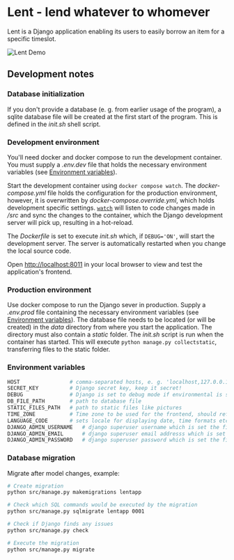 # Lent - lend whatever to whomever

Lent is a Django application enabling its users to easily borrow an item for a specific timeslot.

![Lent Demo](https://github.com/leomfn/lent/assets/99895548/30fb6d83-8ed7-4c51-b66e-c4548fa90381)

## Development notes

### Database initialization

If you don't provide a database (e. g. from earlier usage of the program), a sqlite database file will be created at the first start of the program. This is defined in the *init.sh* shell script.

### Development environment

You'll need docker and docker compose to run the development container. You must supply a *.env.dev* file that holds the necessary environment variables (see [Environment variables](#environment-variables)).

Start the development container using `docker compose watch`. The *docker-compose.yml* file holds the configuration for the production environment, however, it is overwritten by *docker-compose.override.yml*, which holds development specific settings. [`watch`](https://docs.docker.com/compose/file-watch/) will listen to code changes made in */src* and sync the changes to the container, which the Django development server will pick up, resulting in a hot-reload.

The *Dockerfile* is set to execute *init.sh* which, if `DEBUG='ON'`, will start the development server. The server is automatically restarted when you change the local source code.

Open <http://localhost:8011> in your local browser to view and test the application's frontend.

### Production environment

Use docker compose to run the Django sever in production. Supply a *.env.prod* file containing the necessary environment variables (see [Environment variables](#environment-variables)). The database file needs to be located (or will be created) in the *data* directory from where you start the application. The directory must also contain a *static* folder. The *init.sh* script is run when the container has started. This will execute `python manage.py collectstatic`, transferring files to the static folder.

### Environment variables

```sh
HOST                # comma-separated hosts, e. g. 'localhost,127.0.0.1'
SECRET_KEY          # Django secret key, keep it secret!
DEBUG               # Django is set to debug mode if environmental is set to 'ON', while setting it to 'OFF' will activate production mode
DB_FILE_PATH        # path to database file
STATIC_FILES_PATH   # path to static files like pictures
TIME_ZONE           # Time zone to be used for the frontend, should reflect the time zone of userbase/items (e. g. 'Europe/Berlin')
LANGUAGE_CODE       # sets locale for displaying date, time formats etc. (e. g. 'en-us' or 'de-de'), ⚠️ doesn't work yet for input format in form fields, depends on browser locale
DJANGO_ADMIN_USERNAME   # django superuser username which is set the first time you initialize the app
DJANGO_ADMIN_EMAIL      # django superuser email addresss which is set the first time you initialize the app
DJANGO_ADMIN_PASSWORD   # django superuser password which is set the first time you initialize the app
```

### Database migration

Migrate after model changes, example:

```sh
# Create migration
python src/manage.py makemigrations lentapp

# Check which SQL commands would be executed by the migration
python src/manage.py sqlmigrate lentapp 0001

# Check if Django finds any issues
python src/manage.py check

# Execute the migration
python src/manage.py migrate
```
